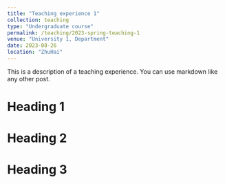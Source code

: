 ```yaml
---
title: "Teaching experience 1"
collection: teaching
type: "Undergraduate course"
permalink: /teaching/2023-spring-teaching-1
venue: "University 1, Department"
date: 2023-08-26
location: "ZhuHai"
---
```


This is a description of a teaching experience. You can use markdown like any other post.

Heading 1
======

Heading 2
======

Heading 3
======
